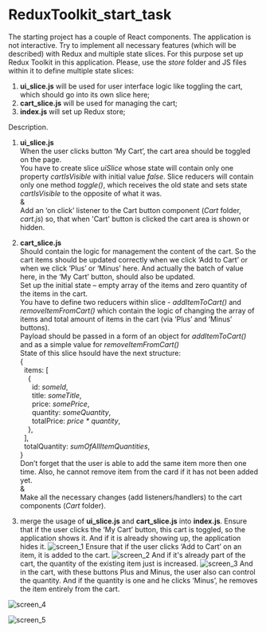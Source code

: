 # ReduxToolkit_start_task
The starting project has a couple of React components. The application is not interactive.
Try to implement all necessary features (which will be described) with Redux and multiple state slices. 
For this purpose set up Redux Toolkit in this application.
Please, use the *store* folder and JS files within it to define multiple state slices:
1) **ui_slice.js** will be used for user interface logic like toggling the cart, which should go into its own slice here;
2) **cart_slice.js** will be used for managing the cart;
3) **index.js** will set up Redux store;

Description.
1) **ui_slice.js**   
When the user clicks button ‘My Cart’, the cart area should be toggled on the page.  
You have to create slice *uiSlice* whose state will contain only one property *cartIsVisible* with initial value *false*. 
Slice reducers will contain only one method *toggle()*, which receives the old state and sets state *cartIsVisible* to the opposite of what it was.  
&  
Add an ‘on click’ listener to the Cart button component (*Cart* folder, *cart.js*) so, that when 'Cart' button is clicked the cart area is shown or hidden.  

2) **cart_slice.js**  
Should contain the logic for management the content of the cart. So the cart items should be updated correctly when we click ‘Add to Cart’ or when we click ‘Plus’ or ‘Minus’ here. And actually the batch of value here, in the ‘My Cart’ button, should also be updated.    
Set up the initial state – empty array of the items and zero quantity of the items in the cart.    
You have to define two reducers within slice - *addItemToCart()* and *removeItemFromCart()* which contain the logic of changing the array of items and total amount of items in the cart (via ‘Plus’ and ‘Minus’ buttons).  
Payload should be passed in a form of an object for  *addItemToCart()* and as a simple value for *removeItemFromCart()*  
State of this slice hsould have the next structure:  
{  
&nbsp;&nbsp;items: [  
&nbsp;&nbsp;&nbsp;&nbsp;{   
&nbsp;&nbsp;&nbsp;&nbsp;&nbsp;&nbsp;id: *someId*,   
&nbsp;&nbsp;&nbsp;&nbsp;&nbsp;&nbsp;title: *someTitle*,  
&nbsp;&nbsp;&nbsp;&nbsp;&nbsp;&nbsp;price: *somePrice*,   
&nbsp;&nbsp;&nbsp;&nbsp;&nbsp;&nbsp;quantity: *someQuantity*,   
&nbsp;&nbsp;&nbsp;&nbsp;&nbsp;&nbsp;totalPrice: *price * quantity*,    
&nbsp;&nbsp;&nbsp;&nbsp;},  
&nbsp;&nbsp;],  
&nbsp;&nbsp;totalQuantity: *sumOfAllItemQuantities*,  
}  
Don’t forget that the user is able to add the same item more then one time. Also, he cannot remove item from the card if it has not been added yet.  
&  
Make all the necessary changes (add listeners/handlers) to the cart components (*Cart* folder).

3) merge the usage of **ui_slice.js** and **cart_slice.js** into **index.js**.
Ensure that if the user clicks the ‘My Cart’ button, this cart is toggled, so the application shows it. And if it is already showing up, the application hides it.
![screen_1](https://user-images.githubusercontent.com/39273210/187036455-809daef7-df3b-482d-b7ed-445b2509b29c.gif)
Ensure that if the user clicks ‘Add to Cart’ on an item, it is added to the cart.
![screen_2](https://user-images.githubusercontent.com/39273210/187036498-f2600228-edf8-463e-a0a8-1ac1d0b795f2.gif)
And if it's already part of the cart, the quantity of the existing item just is increased.
![screen_3](https://user-images.githubusercontent.com/39273210/187036534-2789eab7-02de-4c62-a165-36bf349d521f.gif)
And in the cart, with these buttons Plus and Minus, the user also can control the quantity. And if the quantity is one and he clicks ‘Minus’, he removes the item entirely from the cart.

![screen_4](https://user-images.githubusercontent.com/39273210/187036549-e0ae83e2-143c-4d1b-a35a-0507e7f8d0ac.gif)

![screen_5](https://user-images.githubusercontent.com/39273210/187036560-da1313cd-eb55-46d5-b727-2890563b2450.gif)
